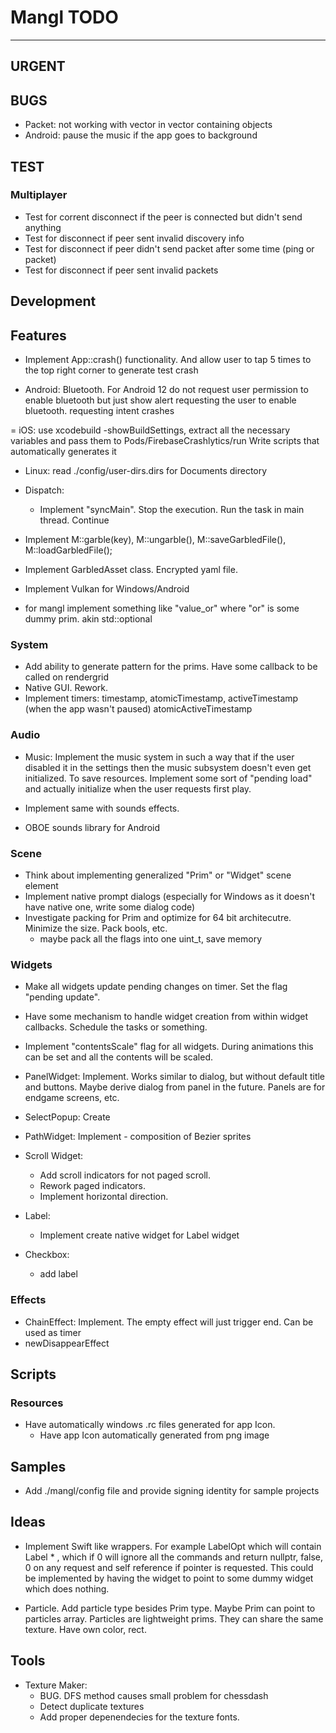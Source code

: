 # Mangl TODO
---

## URGENT

## BUGS
- Packet: not working with vector in vector containing objects
- Android: pause the music if the app goes to background

## TEST

### Multiplayer
- Test for corrent disconnect if the peer is connected but didn't send anything
- Test for disconnect if peer sent invalid discovery info
- Test for disconnect if peer didn't send packet after some time (ping or packet)
- Test for disconnect if peer sent invalid packets


## Development

## Features
- Implement App::crash() functionality. And allow user to tap 5 times to the top right corner to generate test crash

- Android: Bluetooth. For Android 12 do not request user permission to enable bluetooth
  but just show alert requesting the user to enable bluetooth. requesting intent crashes

= iOS: use xcodebuild -showBuildSettings, extract all the necessary variables and pass them
  to Pods/FirebaseCrashlytics/run
  Write scripts that automatically generates it
  
- Linux: read ./config/user-dirs.dirs for Documents directory

- Dispatch:
  - Implement "syncMain". Stop the execution. Run the task in main thread. Continue

- Implement M::garble(key), M::ungarble(), M::saveGarbledFile(), M::loadGarbledFile();
- Implement GarbledAsset class. Encrypted yaml file.

- Implement Vulkan for Windows/Android
- for mangl implement something like "value_or" where "or" is some dummy prim. akin std::optional


### System
- Add ability to generate pattern for the prims. Have some callback to be called on rendergrid
- Native GUI. Rework.
- Implement timers:
  timestamp, atomicTimestamp, activeTimestamp (when the app wasn't paused) atomicActiveTimestamp

### Audio
- Music: Implement the music system in such a way that if the user disabled it in the settings then 
  the music subsystem doesn't even get initialized. To save resources.
  Implement some sort of "pending load" and actually initialize when the user requests first play.

- Implement same with sounds effects.

- OBOE sounds library for Android


### Scene
- Think about implementing generalized "Prim" or "Widget" scene element
- Implement native prompt dialogs (especially for Windows as it doesn't have native one, write some dialog code)
- Investigate packing for Prim and optimize for 64 bit architecutre. Minimize the size. Pack bools, etc.
  * maybe pack all the flags into one uint_t, save memory

### Widgets
- Make all widgets update pending changes on timer. Set the flag "pending update".
- Have some mechanism to handle widget creation from within widget callbacks.
  Schedule the tasks or something.
- Implement "contentsScale" flag for all widgets. During animations this can be set and all the contents will be scaled.

- PanelWidget: Implement. Works similar to dialog, but without default title and buttons.
  Maybe derive dialog from panel in the future. Panels are for endgame screens, etc.
- SelectPopup: Create
- PathWidget: Implement - composition of Bezier sprites
- Scroll Widget: 
  - Add scroll indicators for not paged scroll. 
  - Rework paged indicators.
  - Implement horizontal direction.
- Label:
  - Implement create native widget for Label widget
- Checkbox: 
  - add label


### Effects
- ChainEffect: Implement. The empty effect will just trigger end. Can be used as timer
- newDisappearEffect


## Scripts


### Resources
- Have automatically windows .rc files generated for app Icon.
  - Have app Icon automatically generated from png image


## Samples
- Add ./mangl/config file and provide signing identity for sample projects


## Ideas

- Implement Swift like wrappers. For example LabelOpt which will contain Label * ,
  which if 0 will ignore all the commands and return nullptr, false, 0 on any request and self reference if pointer is requested.
  This could be implemented by having the widget to point to some dummy widget which does nothing.

- Particle. Add particle type besides Prim type. Maybe Prim can point to particles array.
  Particles are lightweight prims. They can share the same texture. Have own color, rect.

## Tools
- Texture Maker:
  - BUG. DFS method causes small problem for chessdash
  - Detect duplicate textures
  - Add proper depenendecies for the texture fonts.

